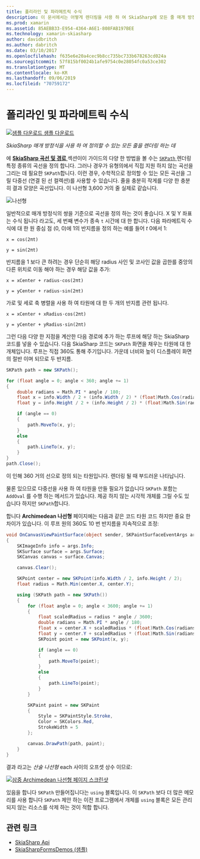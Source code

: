 ```yaml
---
title: 폴리라인 및 파라메트릭 수식
description: 이 문서에서는 어떻게 렌더링을 사용 하 여 SkiaSharp에 모든 줄 매개 방정식을 사용 하 여 정의할 수 있습니다 하 고 샘플 코드를 사용 하 여이 보여 줍니다.
ms.prod: xamarin
ms.assetid: 85AEBB33-E954-4364-A6E1-808FAB197BEE
ms.technology: xamarin-skiasharp
author: davidbritch
ms.author: dabritch
ms.date: 03/10/2017
ms.openlocfilehash: f635e6e20a4cec9b8cc735bc733b678263cd024a
ms.sourcegitcommit: 57f815bf0024b1afe9754c0e28054fc0a53ce302
ms.translationtype: MT
ms.contentlocale: ko-KR
ms.lasthandoff: 09/06/2019
ms.locfileid: "70759172"
---
```

# <a name="polylines-and-parametric-equations"></a>폴리라인 및 파라메트릭 수식

[![샘플 다운로드](~/media/shared/download.png) 샘플 다운로드](https://docs.microsoft.com/samples/xamarin/xamarin-forms-samples/skiasharpforms-demos)

_SkiaSharp 매개 방정식을 사용 하 여 정의할 수 있는 모든 줄을 렌더링 하는 데_

에 [ **SkiaSharp 곡선 및 경로** ](../curves/index.md) 섹션이이 가이드의 다양 한 방법을 볼 수는 [ `SKPath` ](xref:SkiaSharp.SKPath) 렌더링 특정 종류의 곡선을 정의 합니다. 그러나 경우가 유형의에서 직접 지원 하지 않는 곡선을 그리는 데 필요한 `SKPath`합니다. 이런 경우, 수학적으로 정의할 수 있는 모든 곡선을 그릴 다중선 (연결 된 선 컬렉션)를 사용할 수 있습니다. 줄을 충분히 작게를 다양 한 충분히 결과 모양은 곡선입니다. 이 나선형 3,600 거의 줄 실제로 같습니다.

![](polylines-images/spiralexample.png "나선형")

일반적으로 매개 방정식의 쌍을 기준으로 곡선을 정의 하는 것이 좋습니다. X 및 Y 좌표는 수식 됩니다 라고도, 세 번째 변수가 종속 `t` 시간에 대 한 합니다. 다음 파라메트릭 수식에 대 한 원 중심 점 (0, 0)에 1의 반지름을 정의 하는 예를 들어 *t* 0에서 1:

`x = cos(2πt)`

`y = sin(2πt)`

 반지름을 1 보다 큰 하려는 경우 단순히 해당 radius 사인 및 코사인 값을 곱한를 중앙의 다른 위치로 이동 해야 하는 경우 해당 값을 추가:

`x = xCenter + radius·cos(2πt)`

`y = yCenter + radius·sin(2πt)`

가로 및 세로 축 병렬을 사용 하 여 타원에 대 한 두 개의 반지름 관련 됩니다.

`x = xCenter + xRadius·cos(2πt)`

`y = yCenter + yRadius·sin(2πt)`

그런 다음 다양 한 지점을 계산한 다음 경로에 추가 하는 루프에 해당 하는 SkiaSharp 코드를 넣을 수 있습니다. 다음 SkiaSharp 코드는 `SKPath` 화면을 채우는 타원에 대 한 개체입니다. 루프는 직접 360도 통해 주기입니다. 가운데 너비와 높이 디스플레이 화면의 절반 이며 되므로 두 반지름.

```csharp
SKPath path = new SKPath();

for (float angle = 0; angle < 360; angle += 1)
{
    double radians = Math.PI * angle / 180;
    float x = info.Width / 2 + (info.Width / 2) * (float)Math.Cos(radians);
    float y = info.Height / 2 + (info.Height / 2) * (float)Math.Sin(radians);

    if (angle == 0)
    {
        path.MoveTo(x, y);
    }
    else
    {
        path.LineTo(x, y);
    }
}
path.Close();
```

이 인해 360 거의 선으로 정의 되는 타원입니다. 렌더링 될 때 부드러운 나타납니다.

물론 있으므로 다중선을 사용 하 여 타원을 만들 필요가 없습니다 `SKPath` 포함는 `AddOval` 를 수행 하는 메서드가 있습니다. 제공 하지 않는 시각적 개체를 그릴 수도 있습니다 하지만 `SKPath`합니다.

합니다 **Archimedean 나선형** 페이지에는 다음과 같은 코드 타원 코드 하지만 중요 한 차이가 있습니다. 이 루프 원의 360도 10 번 반지름을 지속적으로 조정:

```csharp
void OnCanvasViewPaintSurface(object sender, SKPaintSurfaceEventArgs args)
{
    SKImageInfo info = args.Info;
    SKSurface surface = args.Surface;
    SKCanvas canvas = surface.Canvas;

    canvas.Clear();

    SKPoint center = new SKPoint(info.Width / 2, info.Height / 2);
    float radius = Math.Min(center.X, center.Y);

    using (SKPath path = new SKPath())
    {
        for (float angle = 0; angle < 3600; angle += 1)
        {
            float scaledRadius = radius * angle / 3600;
            double radians = Math.PI * angle / 180;
            float x = center.X + scaledRadius * (float)Math.Cos(radians);
            float y = center.Y + scaledRadius * (float)Math.Sin(radians);
            SKPoint point = new SKPoint(x, y);

            if (angle == 0)
            {
                path.MoveTo(point);
            }
            else
            {
                path.LineTo(point);
            }
        }

        SKPaint paint = new SKPaint
        {
            Style = SKPaintStyle.Stroke,
            Color = SKColors.Red,
            StrokeWidth = 5
        };

        canvas.DrawPath(path, paint);
    }
}
```

결과 라고는 *산술 나선형* each 사이의 오프셋 상수 이므로:

[![](polylines-images/archimedeanspiral-small.png "삼중 Archimedean 나선형 페이지 스크린샷")](polylines-images/archimedeanspiral-large.png#lightbox "삼중 Archimedean 나선형 페이지 스크린샷")

있음을 합니다 `SKPath` 만들어집니다는 `using` 블록입니다. 이 `SKPath` 보다 더 많은 메모리를 사용 합니다 `SKPath` 제안 하는 이전 프로그램에서 개체를 `using` 블록은 모든 관리 되지 않는 리소스를 삭제 하는 것이 적합 합니다.

## <a name="related-links"></a>관련 링크

- [SkiaSharp Api](https://docs.microsoft.com/dotnet/api/skiasharp)
- [SkiaSharpFormsDemos (샘플)](https://docs.microsoft.com/samples/xamarin/xamarin-forms-samples/skiasharpforms-demos)
